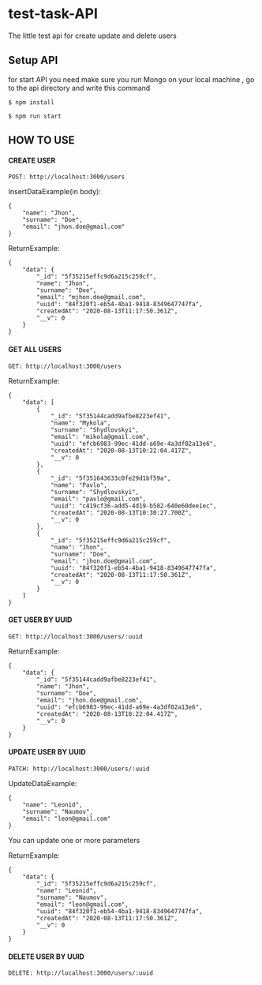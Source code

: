 # test-task-API
The little test api for create update and delete users

## Setup API
for start API you need make sure you run Mongo on your local machine , go to the api directory and write this command
```
$ npm install
```
```
$ npm run start 
```

## HOW TO USE

#### CREATE USER
```
POST: http://localhost:3000/users
```
InsertDataExample(in body):  
```
{
    "name": "Jhon",
    "surname": "Doe",
    "email": "jhon.doe@gmail.com"
}
```

ReturnExample:

```
{
    "data": {
        "_id": "5f35215effc9d6a215c259cf",
        "name": "Jhon",
        "surname": "Doe",
        "email": "mjhon.doe@gmail.com",
        "uuid": "84f320f1-eb54-4ba1-9418-8349647747fa",
        "createdAt": "2020-08-13T11:17:50.361Z",
        "__v": 0
    }
}
```

#### GET ALL USERS
```
GET: http://localhost:3000/users
```

ReturnExample:
```
{
    "data": [
        {
            "_id": "5f35144cadd9afbe8223ef41",
            "name": "Mykola",
            "surname": "Shydlovskyi",
            "email": "mikola@gmail.com",
            "uuid": "efcb6983-99ec-41dd-a69e-4a3df02a13e6",
            "createdAt": "2020-08-13T10:22:04.417Z",
            "__v": 0
        },
        {
            "_id": "5f351643633c0fe29d1bf59a",
            "name": "Pavlo",
            "surname": "Shydlovskyi",
            "email": "pavlo@gmail.com",
            "uuid": "c419cf36-add5-4d19-b582-640e60dee1ec",
            "createdAt": "2020-08-13T10:30:27.700Z",
            "__v": 0
        },
        {
            "_id": "5f35215effc9d6a215c259cf",
            "name": "Jhon",
            "surname": "Doe",
            "email": "jhon.doe@gmail.com",
            "uuid": "84f320f1-eb54-4ba1-9418-8349647747fa",
            "createdAt": "2020-08-13T11:17:50.361Z",
            "__v": 0
        }
    ]
}
```

#### GET USER BY UUID
```
GET: http://localhost:3000/users/:uuid
```

ReturnExample:
```
{
    "data": {
        "_id": "5f35144cadd9afbe8223ef41",
        "name": "Jhon",
        "surname": "Doe",
        "email": "jhon.doe@gmail.com",
        "uuid": "efcb6983-99ec-41dd-a69e-4a3df02a13e6",
        "createdAt": "2020-08-13T10:22:04.417Z",
        "__v": 0
    }
}
```
#### UPDATE USER BY UUID
```
PATCH: http://localhost:3000/users/:uuid
```

UpdateDataExample:
```
{
    "name": "Leonid",
    "surname": "Naumov",
    "email": "leon@gmail.com"
}
```
You can update one or more parameters

ReturnExample:
```
{
    "data": {
        "_id": "5f35215effc9d6a215c259cf",
        "name": "Leonid",
        "surname": "Naumov",
        "email": "leon@gmail.com",
        "uuid": "84f320f1-eb54-4ba1-9418-8349647747fa",
        "createdAt": "2020-08-13T11:17:50.361Z",
        "__v": 0
    }
}
```

#### DELETE USER BY UUID
```
DELETE: http://localhost:3000/users/:uuid
```
